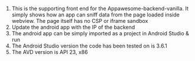 1. This is the supporting front end for the Appawesome-backend-vanilla. It simply shows how an app can sniff data from the page loaded inside webview. The page itself has no CSP or iframe sandbox
2. Update the android app with the IP of the backend
3. The android app can be simply imported as a project in Android Studio & run
4. The Android Studio version the code has been tested on is 3.6.1
5. The AVD version is API 23, x86

